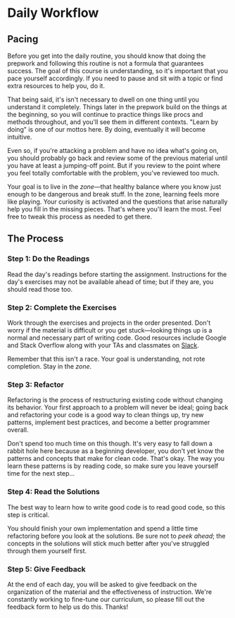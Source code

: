 # Daily Workflow

## Pacing

Before you get into the daily routine, you should know that doing the
prepwork and following this routine is not a formula that guarantees
success. The goal of this course is understanding, so it's important
that you pace yourself accordingly. If you need to pause and sit with a
topic or find extra resources to help you, do it.

That being said, it's isn't necessary to dwell on one thing until you
understand it completely. Things later in the prepwork build on the
things at the beginning, so you will continue to practice things like
procs and methods throughout, and you'll see them in different contexts.
"Learn by doing" is one of our mottos here. By doing, eventually it will
become intuitive.

Even so, if you're attacking a problem and have no idea what's going on,
you should probably go back and review some of the previous material
until you have at least a jumping-off point. But if you review to the
point where you feel totally comfortable with the problem, you've
reviewed too much.

Your goal is to live in the _zone_&mdash;that healthy balance where you
know just enough to be dangerous and break stuff. In the zone, learning
feels more like playing. Your curiosity is activated and the questions
that arise naturally help you fill in the missing pieces. That's where
you'll learn the most. Feel free to tweak this process as needed to get
there.

## The Process

### Step 1: Do the Readings

Read the day's readings before starting the assignment. Instructions
for the day's exercises may not be available ahead of time; but
if they are, you should read those too.

### Step 2: Complete the Exercises

Work through the exercises and projects in the order presented. Don't
worry if the material is difficult or you get stuck&mdash;looking things
up is a normal and necessary part of writing code. Good resources
include Google and Stack Overflow along with your TAs and classmates on
[Slack][prep-course-slack].

Remember that this isn't a race. Your goal is understanding, not rote
completion. Stay in the _zone_.

### Step 3: Refactor

Refactoring is the process of restructuring existing code without
changing its behavior. Your first approach to a problem will never be
ideal; going back and refactoring your code is a good way to clean
things up, try new patterns, implement best practices, and become a
better programmer overall.

Don't spend too much time on this though. It's very easy to fall down a
rabbit hole here because as a beginning developer, you don't yet know
the patterns and concepts that make for clean code. That's okay. The way
you learn these patterns is by reading code, so make sure you leave
yourself time for the next step...

### Step 4: Read the Solutions

The best way to learn how to write good code is to read good code, so
this step is critical.

You should finish your own implementation and spend a little time
refactoring before you look at the solutions. Be sure not to _peek
ahead_; the concepts in the solutions will stick much better after
you've struggled through them yourself first.

### Step 5: Give Feedback

At the end of each day, you will be asked to give feedback on the
organization of the material and the effectiveness of instruction. We're
constantly working to fine-tune our curriculum, so please fill out the
feedback form to help us do this. Thanks!

[prep-course-slack]: https://app-academy-prep.slack.com/
